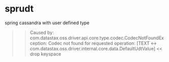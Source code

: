 # sprudt
spring cassandra with user defined type

>> Caused by: com.datastax.oss.driver.api.core.type.codec.CodecNotFoundException: Codec not found for requested operation: [TEXT <-> com.datastax.oss.driver.internal.core.data.DefaultUdtValue]
<< drop keyspace
